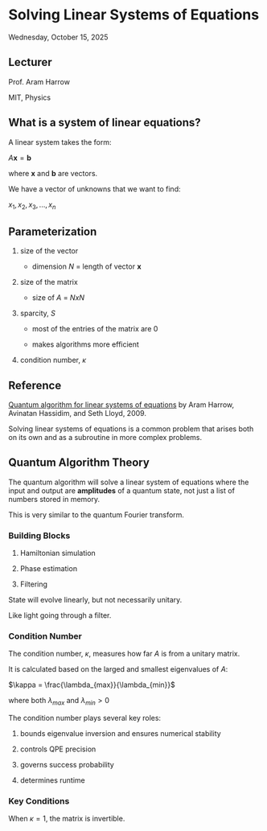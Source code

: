 # Solving Linear Systems of Equations

Wednesday, October 15, 2025

## Lecturer

Prof. Aram Harrow

MIT, Physics

## What is a system of linear equations?

A linear system takes the form:

$A\mathbf{x} = \mathbf{b}$

where $\mathbf{x}$ and $\mathbf{b}$ are vectors.

We have a vector of unknowns that we want to find:

$x_1, x_2, x_3, ..., x_n$

## Parameterization

1. size of the vector

    - dimension ${N}$ = length of vector $\mathbf{x}$

2. size of the matrix

    - size of ${A}$ = $N x N$

3. sparcity, $S$

    - most of the entries of the matrix are 0
    
    - makes algorithms more efficient
  
4. condition number, $\kappa$


## Reference

[Quantum algorithm for linear systems of equations](https://arxiv.org/pdf/0811.3171) by Aram Harrow, Avinatan Hassidim, and Seth Lloyd, 2009.

Solving linear systems of equations is a common problem that arises both on its own and as a subroutine in more complex problems.


## Quantum Algorithm Theory

The quantum algorithm will solve a linear system of equations where the input and output are __amplitudes__ of a quantum state, not just a list of numbers stored in memory.

This is very similar to the quantum Fourier transform.

### Building Blocks

1. Hamiltonian simulation

2. Phase estimation

3. Filtering

State will evolve linearly, but not necessarily unitary.

Like light going through a filter.

### Condition Number

The condition number, $\kappa$, measures how far $A$ is from a unitary matrix.

It is calculated based on the larged and smallest eigenvalues of $A$:

  $\kappa = \frac{\lambda_{max}}{\lambda_{min}}$

where both $\lambda_{max}$ and $\lambda_{min} > 0$

The condition number plays several key roles:

1. bounds eigenvalue inversion and ensures numerical stability

2. controls QPE precision

3. governs success probability

4. determines runtime

### Key Conditions

When $\kappa = 1$, the matrix is invertible.


